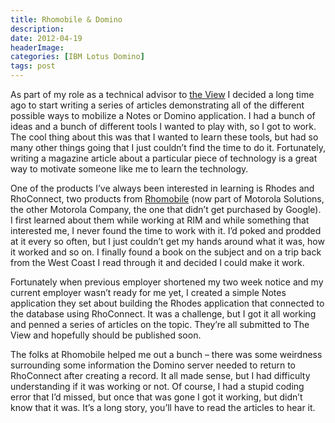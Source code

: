 ```yaml
---
title: Rhomobile & Domino
description: 
date: 2012-04-19
headerImage: 
categories: [IBM Lotus Domino]
tags: post
---
```


As part of my role as a technical advisor to [the View](https://www.eview.com) I decided a long time ago to start writing a series of articles demonstrating all of the different possible ways to mobilize a Notes or Domino application. I had a bunch of ideas and a bunch of different tools I wanted to play with, so I got to work. The cool thing about this was that I wanted to learn these tools, but had so many other things going that I just couldn’t find the time to do it. Fortunately, writing a magazine article about a particular piece of technology is a great way to motivate someone like me to learn the technology.

One of the products I’ve always been interested in learning is Rhodes and RhoConnect, two products from [Rhomobile](https://www.rhomobile.com) (now part of Motorola Solutions, the other Motorola Company, the one that didn’t get purchased by Google). I first learned about them while working at RIM and while something that interested me, I never found the time to work with it. I’d poked and prodded at it every so often, but I just couldn’t get my hands around what it was, how it worked and so on. I finally found a book on the subject and on a trip back from the West Coast I read through it and decided I could make it work.

Fortunately when previous employer shortened my two week notice and my current employer wasn’t ready for me yet, I created a simple Notes application they set about building the Rhodes application that connected to the database using RhoConnect. It was a challenge, but I got it all working and penned a series of articles on the topic. They’re all submitted to The View and hopefully should be published soon.

The folks at Rhomobile helped me out a bunch – there was some weirdness surrounding some information the Domino server needed to return to RhoConnect after creating a record. It all made sense, but I had difficulty understanding if it was working or not. Of course, I had a stupid coding error that I’d missed, but once that was gone I got it working, but didn’t know that it was. It’s a long story, you’ll have to read the articles to hear it.